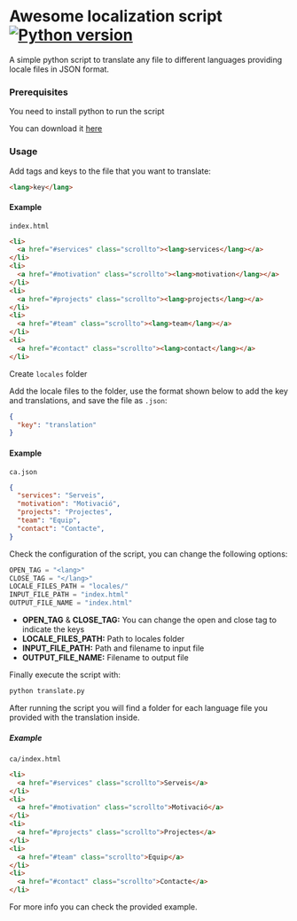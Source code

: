# Awesome localization script [![Python version](https://img.shields.io/badge/python-2.7-blue.svg)](https://www.python.org/downloads/)

A simple python script to translate any file to different languages providing locale files in JSON format.

### Prerequisites

You need to install python to run the script

You can download it [here](https://www.python.org/downloads/)

### Usage

Add tags and keys to the file that you want to translate:

```html
<lang>key</lang>
```

#### Example
`index.html`

```html
<li>
  <a href="#services" class="scrollto"><lang>services</lang></a>
</li>
<li>
  <a href="#motivation" class="scrollto"><lang>motivation</lang></a>
</li>
<li>
  <a href="#projects" class="scrollto"><lang>projects</lang></a>
</li>
<li>
  <a href="#team" class="scrollto"><lang>team</lang></a>
</li>
<li>
  <a href="#contact" class="scrollto"><lang>contact</lang></a>
</li>
```

Create `locales` folder

Add the locale files to the folder, use the format shown below to add the key and translations, and save the file as `.json`:

```json
{
  "key": "translation"
}
```

#### Example

`ca.json`

```json
{
  "services": "Serveis",
  "motivation": "Motivació",
  "projects": "Projectes",
  "team": "Equip",
  "contact": "Contacte",
}
```

Check the configuration of the script, you can change the following options:
```python
OPEN_TAG = "<lang>"
CLOSE_TAG = "</lang>"
LOCALE_FILES_PATH = "locales/"
INPUT_FILE_PATH = "index.html"
OUTPUT_FILE_NAME = "index.html"
```

* **OPEN_TAG** & **CLOSE_TAG:** You can change the open and close tag to indicate the keys
* **LOCALE_FILES_PATH:** Path to locales folder
* **INPUT_FILE_PATH:** Path and filename to input file
* **OUTPUT_FILE_NAME:** Filename to output file

Finally execute the script with:
```bash
python translate.py
```

After running the script you will find a folder for each language file you provided with the translation inside.

##### Example
`ca/index.html`

```html
<li>
  <a href="#services" class="scrollto">Serveis</a>
</li>
<li>
  <a href="#motivation" class="scrollto">Motivació</a>
</li>
<li>
  <a href="#projects" class="scrollto">Projectes</a>
</li>
<li>
  <a href="#team" class="scrollto">Equip</a>
</li>
<li>
  <a href="#contact" class="scrollto">Contacte</a>
</li>
```

For more info you can check the provided example.
